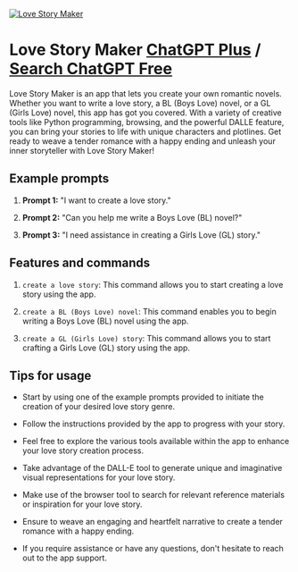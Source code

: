 
[![Love Story Maker](https://files.oaiusercontent.com/file-RL700GJkWH4HYjsAN2RpboRG?se=2123-10-17T09%3A21%3A46Z&sp=r&sv=2021-08-06&sr=b&rscc=max-age%3D31536000%2C%20immutable&rscd=attachment%3B%20filename%3D3e24101b-8607-4d86-9d78-105fdc9d4e07.png&sig=cWE/gnWyE2qeZQNL9AOTAa8sknJY8xNLmWlYKSsI3Tk%3D)](https://chat.openai.com/g/g-g9QMimlmX-love-story-maker)

# Love Story Maker [ChatGPT Plus](https://chat.openai.com/g/g-g9QMimlmX-love-story-maker) / [Search ChatGPT Free](https://gptcall.net/index.html#/?search=Love%20Story%20Maker)

Love Story Maker is an app that lets you create your own romantic novels. Whether you want to write a love story, a BL (Boys Love) novel, or a GL (Girls Love) novel, this app has got you covered. With a variety of creative tools like Python programming, browsing, and the powerful DALLE feature, you can bring your stories to life with unique characters and plotlines. Get ready to weave a tender romance with a happy ending and unleash your inner storyteller with Love Story Maker!

## Example prompts

1. **Prompt 1:** "I want to create a love story."

2. **Prompt 2:** "Can you help me write a Boys Love (BL) novel?"

3. **Prompt 3:** "I need assistance in creating a Girls Love (GL) story."

## Features and commands

1. `create a love story`: This command allows you to start creating a love story using the app.

2. `create a BL (Boys Love) novel`: This command enables you to begin writing a Boys Love (BL) novel using the app.

3. `create a GL (Girls Love) story`: This command allows you to start crafting a Girls Love (GL) story using the app.

## Tips for usage

- Start by using one of the example prompts provided to initiate the creation of your desired love story genre.

- Follow the instructions provided by the app to progress with your story.

- Feel free to explore the various tools available within the app to enhance your love story creation process.

- Take advantage of the DALL-E tool to generate unique and imaginative visual representations for your love story.

- Make use of the browser tool to search for relevant reference materials or inspiration for your love story.

- Ensure to weave an engaging and heartfelt narrative to create a tender romance with a happy ending.

- If you require assistance or have any questions, don't hesitate to reach out to the app support.


